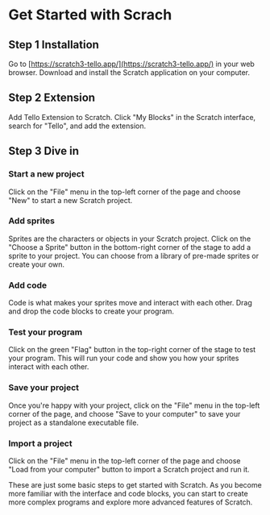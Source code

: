 # Get Started with Scrach

## Step 1 Installation

Go to [https://scratch3-tello.app/](https://scratch3-tello.app/) in your web browser. Download and install the Scratch application on your computer.

## Step 2 Extension

Add Tello Extension to Scratch. Click "My Blocks" in the Scratch interface, search for "Tello", and add the extension.

## Step 3 Dive in

### Start a new project

Click on the "File" menu in the top-left corner of the page and choose "New" to start a new Scratch project.

### Add sprites

Sprites are the characters or objects in your Scratch project. Click on the "Choose a Sprite" button in the bottom-right corner of the stage to add a sprite to your project. You can choose from a library of pre-made sprites or create your own.

### Add code

Code is what makes your sprites move and interact with each other. Drag and drop the code blocks to create your program.

### Test your program

Click on the green "Flag" button in the top-right corner of the stage to test your program. This will run your code and show you how your sprites interact with each other.

### Save your project

Once you're happy with your project, click on the "File" menu in the top-left corner of the page, and choose "Save to your computer" to save your project as a standalone executable file.

### Import a project

Click on the "File" menu in the top-left corner of the page and choose "Load from your computer" button to import a Scratch project and run it.

These are just some basic steps to get started with Scratch. As you become more familiar with the interface and code blocks, you can start to create more complex programs and explore more advanced features of Scratch.

